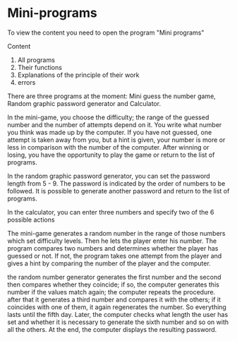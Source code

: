 # Mini-programs

To view the content you need to open the program "Mini programs"

Content

1. All programs
2. Their functions
3. Explanations of the principle of their work
4. errors

There are three programs at the moment: Mini guess the number game, Random graphic password generator and Calculator.

In the mini-game, you choose the difficulty; the range of the guessed number and the number of attempts depend on it. You write what number you think was made up by the computer. If you have not guessed, one attempt is taken away from you, but a hint is given, your number is more or less in comparison with the number of the computer. After winning or losing, you have the opportunity to play the game or return to the list of programs.

In the random graphic password generator, you can set the password length from 5 - 9. The password is indicated by the order of numbers to be followed. It is possible to generate another password and return to the list of programs.

In the calculator, you can enter three numbers and specify two of the 6 possible actions

The mini-game generates a random number in the range of those numbers which set difficulty levels. Then he lets the player enter his number. The program compares two numbers and determines whether the player has guessed or not. If not, the program takes one attempt from the player and gives a hint by comparing the number of the player and the computer.

the random number generator generates the first number and the second then compares whether they coincide; if so, the computer generates this number if the values ​​match again; the computer repeats the procedure. after that it generates a third number and compares it with the others; if it coincides with one of them, it again regenerates the number. So everything lasts until the fifth day. Later, the computer checks what length the user has set and whether it is necessary to generate the sixth number and so on with all the others. At the end, the computer displays the resulting password.
